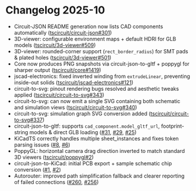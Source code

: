 # Changelog 2025-10

- Circuit-JSON README generation now lists CAD components automatically ([tscircuit/circuit-json#301](https://github.com/tscircuit/circuit-json/pull/301))
- 3D-viewer: configurable environment maps + default HDRI for GLB models ([tscircuit/3d-viewer#509](https://github.com/tscircuit/3d-viewer/pull/509))
- 3D-viewer: rounded-corner support (`rect_border_radius`) for SMT pads & plated holes ([tscircuit/3d-viewer#501](https://github.com/tscircuit/3d-viewer/pull/501))
- Core now produces PNG snapshots via circuit-json-to-gltf + poppygl for sharper output ([tscircuit/core#1419](https://github.com/tscircuit/core/pull/1419))
- jscad-electronics: fixed inverted winding from `extrudeLinear`, preventing inside-out solids ([tscircuit/jscad-electronics#121](https://github.com/tscircuit/jscad-electronics/pull/121))
- circuit-to-svg: pinout rendering bugs resolved and aesthetic tweaks applied ([tscircuit/circuit-to-svg#343](https://github.com/tscircuit/circuit-to-svg/pull/343))
- circuit-to-svg: can now emit a single SVG containing both schematic and simulation views ([tscircuit/circuit-to-svg#340](https://github.com/tscircuit/circuit-to-svg/pull/340))
- circuit-to-svg: simulation graph SVG conversion added ([tscircuit/circuit-to-svg#337](https://github.com/tscircuit/circuit-to-svg/pull/337))
- circuit-json-to-gltf: supports `cad_component.model_gltf_url`, footprint-string models & direct GLB loading ([#31](https://github.com/tscircuit/circuit-json-to-gltf/pull/31), [#29](https://github.com/tscircuit/circuit-json-to-gltf/pull/29), [#25](https://github.com/tscircuit/circuit-json-to-gltf/pull/25))
- KiCadTS correctly handles multiple sheet_instances and fixes token parsing issues ([#8](https://github.com/tscircuit/kicadts/pull/8), [#6](https://github.com/tscircuit/kicadts/pull/6))
- PoppyGL: horizontal camera drag direction inverted to match standard 3D viewers ([tscircuit/poppygl#2](https://github.com/tscircuit/poppygl/pull/2))
- circuit-json-to-KiCad: initial PCB export + sample schematic chip conversion ([#1](https://github.com/tscircuit/circuit-json-to-kicad/pull/1), [#2](https://github.com/tscircuit/circuit-json-to-kicad/pull/2))
- Autorouter: improved path simplification fallback and clearer reporting of failed connections ([#260](https://github.com/tscircuit/tscircuit-autorouter/pull/260), [#256](https://github.com/tscircuit/tscircuit-autorouter/pull/256))
